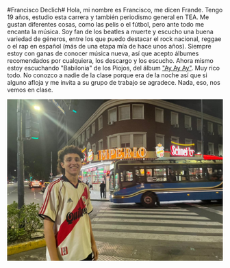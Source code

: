 #Francisco Declich#
Hola, mi nombre es Francisco, me dicen Frande. Tengo 19 años, estudio esta carrera y también periodismo general en TEA. 
Me gustan diferentes cosas, como las pelis o el fútbol, pero ante todo me encanta la música. Soy fan de los beatles a muerte y escucho una buena variedad de géneros, entre los que puedo destacar el rock nacional, reggae o el rap en español (más de una etapa mía de hace unos años). Siempre estoy con ganas de conocer música nueva, así que acepto álbumes recomendados por cualquiera, los descargo y los escucho. Ahora mismo estoy escuchando "Babilonia" de los Piojos, del álbum ["Ay Ay Ay"](https://open.spotify.com/album/5kgCug9cl7cMJ5BY3wigRK?si=Y-IA9QZHQTiQD3VYicy_Jw). Muy rico todo. No conozco a nadie de la clase porque era de la noche así que si alguno afloja y me invita a su grupo de trabajo se agradece. Nada, eso, nos vemos en clase. 


![soy yo miren re fachero](/imagen-presentacion.jpg)